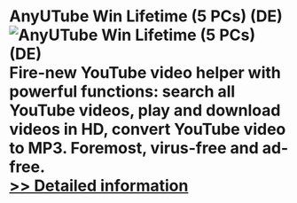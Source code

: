 # AnyUTube Win Lifetime (5 PCs) (DE)<br />![AnyUTube Win Lifetime (5 PCs) (DE)](https://mycommerce.akamaized.net/api/pimages/P300849313/BIG/300849313.PNG)<br />Fire-new YouTube video helper with powerful functions: search all YouTube videos, play and download videos in HD, convert YouTube video to MP3. Foremost, virus-free and ad-free.<br />[>> Detailed information](https://secure.shareit.com/shareit/product.html?productid=300849313&affiliateid=200057808)